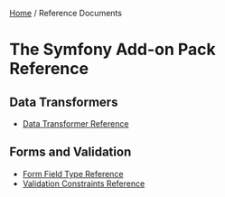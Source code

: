 [Home](../index.md) /
Reference Documents

# The Symfony Add-on Pack Reference

## Data Transformers

* [Data Transformer Reference](transformers/index.md)

## Forms and Validation

* [Form Field Type Reference](forms/types/index.md)
* [Validation Constraints Reference](constraints/index.md)
